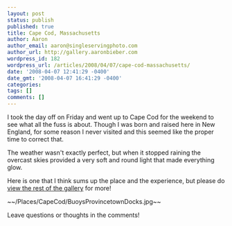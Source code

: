 ```yaml
---
layout: post
status: publish
published: true
title: Cape Cod, Massachusetts
author: Aaron
author_email: aaron@singleservingphoto.com
author_url: http://gallery.aaronbieber.com
wordpress_id: 182
wordpress_url: /articles/2008/04/07/cape-cod-massachusetts/
date: '2008-04-07 12:41:29 -0400'
date_gmt: '2008-04-07 16:41:29 -0400'
categories:
tags: []
comments: []
---
```

I took the day off on Friday and went up to Cape Cod for the weekend to
see what all the fuss is about. Though I was born and raised here in New
England, for some reason I never visited and this seemed like the proper
time to correct that.

The weather wasn't exactly perfect, but when it stopped raining the
overcast skies provided a very soft and round light that made everything
glow.

Here is one that I think sums up the place and the experience, but
please do [view the rest of the
gallery](http://fisheyegallery.com/Places/CapeCod) for more!

\~\~/Places/CapeCod/BuoysProvincetownDocks.jpg\~\~

Leave questions or thoughts in the comments!
